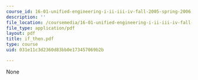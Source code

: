 ```yaml
---
course_id: 16-01-unified-engineering-i-ii-iii-iv-fall-2005-spring-2006
description: ''
file_location: /coursemedia/16-01-unified-engineering-i-ii-iii-iv-fall-2005-spring-2006/031e11c3d2360d83bb0e173457069b2b_if_then.pdf
file_type: application/pdf
layout: pdf
title: if_then.pdf
type: course
uid: 031e11c3d2360d83bb0e173457069b2b

---
```

None